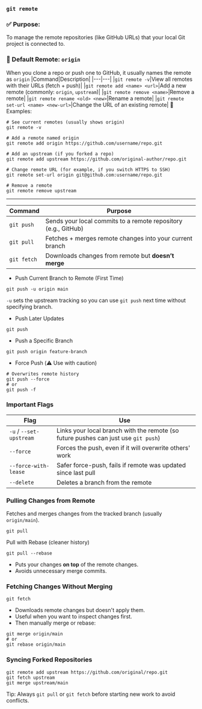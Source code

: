### `git remote`
### ✅ Purpose:
To manage the remote repositories (like GitHub URLs) that your local Git project is connected to.
### 📌 Default Remote: `origin`
When you clone a repo or push one to GitHub, it usually names the remote as `origin`
|Command|Description|
|---|---|
|`git remote -v`|View all remotes with their URLs (fetch + push)|
|`git remote add <name> <url>`|Add a new remote (commonly: `origin`, `upstream`)|
|`git remote remove <name>`|Remove a remote|
|`git remote rename <old> <new>`|Rename a remote|
|`git remote set-url <name> <new-url>`|Change the URL of an existing remote|
🧠 Examples:
```
# See current remotes (usually shows origin)
git remote -v

# Add a remote named origin
git remote add origin https://github.com/username/repo.git

# Add an upstream (if you forked a repo)
git remote add upstream https://github.com/original-author/repo.git

# Change remote URL (for example, if you switch HTTPS to SSH)
git remote set-url origin git@github.com:username/repo.git

# Remove a remote
git remote remove upstream
```
---
|Command|Purpose|
|---|---|
|`git push`|Sends your local commits to a remote repository (e.g., GitHub)|
|`git pull`|Fetches + merges remote changes into your current branch|
|`git fetch`|Downloads changes from remote but **doesn’t merge**|
* Push Current Branch to Remote (First Time)
```
git push -u origin main
```
`-u` sets the upstream tracking so you can use `git push` next time without specifying branch.
* Push Later Updates
```
git push
```
* Push a Specific Branch
```
git push origin feature-branch
```
* Force Push (⚠️ Use with caution)
```
# Overwrites remote history
git push --force
# or
git push -f
```
### Important Flags
|Flag|Use|
|---|---|
|`-u` / `--set-upstream`|Links your local branch with the remote (so future pushes can just use `git push`)|
|`--force`|Forces the push, even if it will overwrite others' work|
|`--force-with-lease`|Safer force-push, fails if remote was updated since last pull|
|`--delete`|Deletes a branch from the remote|
### Pulling Changes from Remote
Fetches and merges changes from the tracked branch (usually `origin/main`).
```
git pull
```
Pull with Rebase (cleaner history)
```
git pull --rebase
```
* Puts your changes **on top** of the remote changes.
* Avoids unnecessary merge commits.
### Fetching Changes Without Merging
```
git fetch
```
* Downloads remote changes but doesn't apply them.
* Useful when you want to inspect changes first.
* Then manually merge or rebase:
```
git merge origin/main
# or
git rebase origin/main
```
### Syncing Forked Repositories
```
git remote add upstream https://github.com/original/repo.git
git fetch upstream
git merge upstream/main
```
Tip: Always `git pull` or `git fetch` before starting new work to avoid conflicts.
